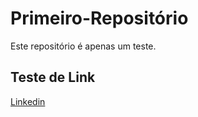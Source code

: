 # Primeiro-Repositório

Este repositório é apenas um teste.

## Teste de Link

[Linkedin](https://linkedin.com/)
